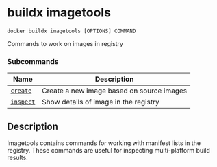 # buildx imagetools

```
docker buildx imagetools [OPTIONS] COMMAND
```

<!---MARKER_GEN_START-->
Commands to work on images in registry

### Subcommands

| Name | Description |
| --- | --- |
| [`create`](buildx_imagetools_create.md) | Create a new image based on source images |
| [`inspect`](buildx_imagetools_inspect.md) | Show details of image in the registry |



<!---MARKER_GEN_END-->

## Description

Imagetools contains commands for working with manifest lists in the registry.
These commands are useful for inspecting multi-platform build results.
